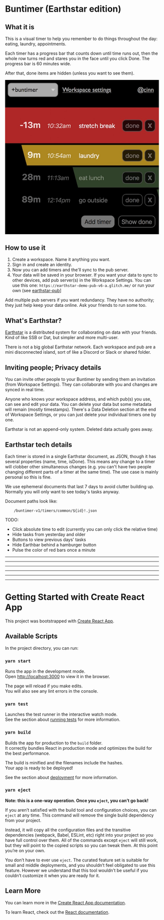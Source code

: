 # Buntimer (Earthstar edition)

## What it is

This is a visual timer to help you remember to do things throughout the day:  eating, laundry, appointments.

Each timer has a progress bar that counts down until time runs out, then the whole row turns red and stares you in the face until you click Done.  The progress bar is 60 minutes wide.

After that, done items are hidden (unless you want to see them).

![](screenshot.jpg)

## How to use it

1. Create a workspace.  Name it anything you want.
2. Sign in and create an identity.
3. Now you can add timers and the'll sync to the pub server.
4. Your data will be saved in your browser.  If you want your data to sync to other devices, add pub server(s) in the Workspace Settings.  You can use this one: `https://earthstar-demo-pub-v6-a.glitch.me/` or run your own (see [earthstar-pub](https://github.com/earthstar-project/earthstar-pub)]

Add multiple pub servers if you want redundancy.  They have no authority; they just help keep your data online.  Ask your friends to run some too.

## What's Earthstar?

[Earthstar](https://github.com/earthstar-project/earthstar) is a distributed system for collaborating on data with your friends.  Kind of like SSB or Dat, but simpler and more multi-user.

There is not a big global Earthstar network.  Each workspace and pub are a mini disconnected island, sort of like a Discord or Slack or shared folder.

## Inviting people; Privacy details

You can invite other people to your Buntimer by sending them an invitation (from Workspace Settings).  They can collaborate with you and changes are synced in real time.

Anyone who knows your workspace address, and which pub(s) you use, can see and edit your data.  You can delete your data but some metadata will remain (mostly timestamps).  There's a Data Deletion section at the end of Workspace Settings, or you can just delete your individual timers one by one.

Earthstar is not an append-only system.  Deleted data actually goes away.

## Earthstar tech details

Each timer is stored in a single Earthstar document, as JSON, though it has several properties (name, time, isDone).  This means any change to a timer will clobber other simultaneous changes (e.g. you can't have two people changing different parts of a timer at the same time).  The use case is mainly personal so this is fine.

We use ephemeral documents that last 7 days to avoid clutter building up.  Normally you will only want to see today's tasks anyway.

Document paths look like:
```
    /buntimer-v1/timers/common/${id}!.json
```

TODO:
* Click absolute time to edit (currently you can only click the relative time)
* Hide tasks from yesterday and older
* Buttons to view previous days' tasks
* Hide Earthbar behind a hamburger button
* Pulse the color of red bars once a minute

---
---
---
---
---
---

# Getting Started with Create React App

This project was bootstrapped with [Create React App](https://github.com/facebook/create-react-app).

## Available Scripts

In the project directory, you can run:

### `yarn start`

Runs the app in the development mode.\
Open [http://localhost:3000](http://localhost:3000) to view it in the browser.

The page will reload if you make edits.\
You will also see any lint errors in the console.

### `yarn test`

Launches the test runner in the interactive watch mode.\
See the section about [running tests](https://facebook.github.io/create-react-app/docs/running-tests) for more information.

### `yarn build`

Builds the app for production to the `build` folder.\
It correctly bundles React in production mode and optimizes the build for the best performance.

The build is minified and the filenames include the hashes.\
Your app is ready to be deployed!

See the section about [deployment](https://facebook.github.io/create-react-app/docs/deployment) for more information.

### `yarn eject`

**Note: this is a one-way operation. Once you `eject`, you can’t go back!**

If you aren’t satisfied with the build tool and configuration choices, you can `eject` at any time. This command will remove the single build dependency from your project.

Instead, it will copy all the configuration files and the transitive dependencies (webpack, Babel, ESLint, etc) right into your project so you have full control over them. All of the commands except `eject` will still work, but they will point to the copied scripts so you can tweak them. At this point you’re on your own.

You don’t have to ever use `eject`. The curated feature set is suitable for small and middle deployments, and you shouldn’t feel obligated to use this feature. However we understand that this tool wouldn’t be useful if you couldn’t customize it when you are ready for it.

## Learn More

You can learn more in the [Create React App documentation](https://facebook.github.io/create-react-app/docs/getting-started).

To learn React, check out the [React documentation](https://reactjs.org/).
